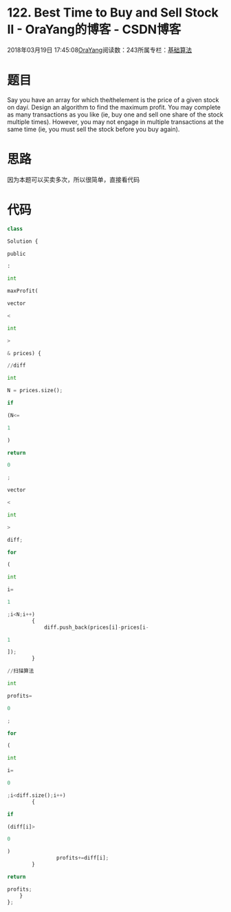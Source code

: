 
# 122. Best Time to Buy and Sell Stock II - OraYang的博客 - CSDN博客

2018年03月19日 17:45:08[OraYang](https://me.csdn.net/u010665216)阅读数：243所属专栏：[基础算法](https://blog.csdn.net/column/details/16604.html)



# 题目
Say you have an array for which the*i*thelement is the price of a given stock on day*i*.
Design an algorithm to find the maximum profit. You may complete as many transactions as you like (ie, buy one and sell one share of the stock multiple times). However, you may not engage in multiple transactions at the same time (ie, you must sell the stock before you buy again).

# 思路
因为本题可以买卖多次，所以很简单，直接看代码
# 代码
```python
class
```
```python
Solution {
```
```python
public
```
```python
:
```
```python
int
```
```python
maxProfit(
```
```python
vector
```
```python
<
```
```python
int
```
```python
>
```
```python
& prices) {
```
```python
//diff
```
```python
int
```
```python
N = prices.size();
```
```python
if
```
```python
(N<=
```
```python
1
```
```python
)
```
```python
return
```
```python
0
```
```python
;
```
```python
vector
```
```python
<
```
```python
int
```
```python
>
```
```python
diff;
```
```python
for
```
```python
(
```
```python
int
```
```python
i=
```
```python
1
```
```python
;i<N;i++)
        {
            diff.push_back(prices[i]-prices[i-
```
```python
1
```
```python
]);
        }
```
```python
//扫描算法
```
```python
int
```
```python
profits=
```
```python
0
```
```python
;
```
```python
for
```
```python
(
```
```python
int
```
```python
i=
```
```python
0
```
```python
;i<diff.size();i++)
        {
```
```python
if
```
```python
(diff[i]>
```
```python
0
```
```python
)
                profits+=diff[i];
        }
```
```python
return
```
```python
profits;
    }
};
```

